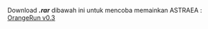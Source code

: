 Download ___.rar___ dibawah ini untuk mencoba memainkan ASTRAEA :<br>
[OrangeRun v0.3](https://github.com/Sutelekesa/OrangeRun/releases/download/v0.5/ORANGE.RUN.rar)
